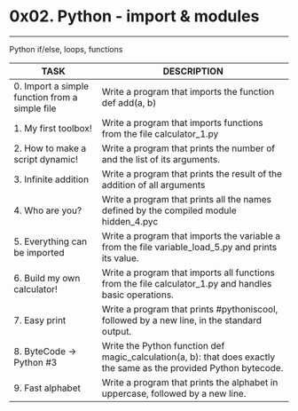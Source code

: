 # 0x02. Python - import & modules
- - -
 Python if/else, loops, functions

| TASK | DESCRIPTION |
| ------ | ------ |
|0. Import a simple function from a simple file |Write a program that imports the function def add(a, b)|
|1. My first toolbox! |Write a program that imports functions from the file calculator_1.py|
|2. How to make a script dynamic!|Write a program that prints the number of and the list of its arguments.|
|3. Infinite addition |Write a program that prints the result of the addition of all arguments|
|4. Who are you? |Write a program that prints all the names defined by the compiled module hidden_4.pyc|
|5. Everything can be imported |Write a program that imports the variable a from the file variable_load_5.py and prints its value.|
|6. Build my own calculator! |Write a program that imports all functions from the file calculator_1.py and handles basic operations.|
|7. Easy print |Write a program that prints #pythoniscool, followed by a new line, in the standard output.|
|8. ByteCode -> Python #3 |Write the Python function def magic_calculation(a, b): that does exactly the same as the provided Python bytecode.|
|9. Fast alphabet |Write a program that prints the alphabet in uppercase, followed by a new line.| 
